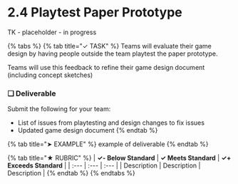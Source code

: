 # 2.4 Playtest Paper Prototype

TK - placeholder - in progress

{% tabs %}
{% tab title="✓ TASK" %}
Teams will evaluate their game design by having people outside the team playtest the paper prototype.

Teams will use this feedback to refine their game design document \(including concept sketches\)

### **❏ Deliverable**

Submit the following for your team:

* List of issues from playtesting and design changes to fix issues
* Updated game design document
{% endtab %}

{% tab title="➤ EXAMPLE" %}
example of deliverable
{% endtab %}

{% tab title="★ RUBRIC" %}
| **✓- Below Standard** | **✓ Meets Standard** | **✓+ Exceeds Standard** |
| :--- | :--- | :--- |
| Description | Description | Description |
{% endtab %}
{% endtabs %}

